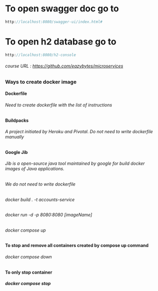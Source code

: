 # To open swagger doc go to

```java
http://localhost:8080/swagger-ui/index.html#
```

# To open h2 database go to

```java
http://localhost:8080/h2-console
```

###### course URL : https://github.com/eazybytes/microservices

### Ways to create docker image

#### Dockerfile

###### Need to create dockerfile with the list of instructions

#### Buildpacks

###### A project initiated by Heroku and Pivotal. Do not need to write dockerfile manually

#### Google Jib

###### Jib is a open-source java tool maintained by google for build docker images of Java applications.

###### We do not need to write dockerfile


###### docker build . -t accounts-service
###### docker run -d -p 8080:8080 [imageName]

###### docker compose up
#### To stop and remove all containers created by compose up command
###### docker compose down 
#### To only stop container
##### docker compose stop